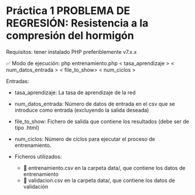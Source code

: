 # Práctica 1 PROBLEMA DE REGRESIÓN: Resistencia a la compresión del hormigón

Requisitos: tener instalado PHP preferiblemente v7.x.x

:white_check_mark: Modo de ejecución: php entrenamiento.php < tasa_aprendizaje > < num_datos_entrada > < file_to_show> < num_ciclos >

Entradas:

* tasa_aprendizaje: La tasa de aprendizaje de la red
* num_datos_entrada: Número de datos de entrada en el csv que se introduce como entrada (excluyendo la salida deseada)
* file_to_show: Fichero de salida que contiene los resultados (debe ser de tipo .html)
* num_ciclos: Número de ciclos para ejecutar el proceso de entrenamiento.

* Ficheros utilizados:
	* :memo: entrenamiento.csv en la carpeta data/, que contiene los datos de entrenamiento
	* :memo: validacion.csv en la carpeta data/, que contiene los datos de validación